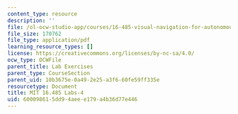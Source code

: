 ```yaml
---
content_type: resource
description: ''
file: /ol-ocw-studio-app/courses/16-485-visual-navigation-for-autonomous-vehicles-vnav-fall-2020/600098615dd94aeee179a4b36d77e446_MIT16_485F20_Lab4Slides.pdf
file_size: 170762
file_type: application/pdf
learning_resource_types: []
license: https://creativecommons.org/licenses/by-nc-sa/4.0/
ocw_type: OCWFile
parent_title: Lab Exercises
parent_type: CourseSection
parent_uid: 10b3675e-0a49-2e25-a3f6-60fe59ff335e
resourcetype: Document
title: MIT 16.485 Labs-4
uid: 60009861-5dd9-4aee-e179-a4b36d77e446
---
```

